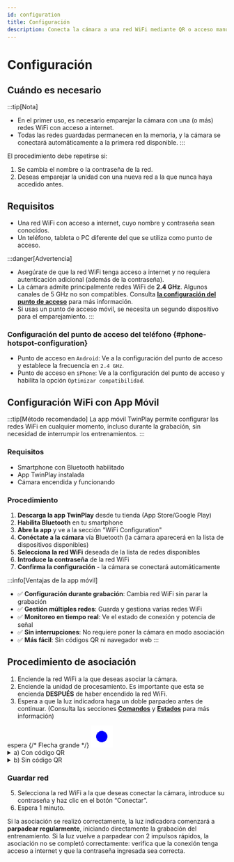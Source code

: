 ```yaml
---
id: configuration
title: Configuración
description: Conecta la cámara a una red WiFi mediante QR o acceso manual.
---
```


# Configuración

## Cuándo es necesario
:::tip[Nota]
- En el primer uso, es necesario emparejar la cámara con una (o más) redes WiFi con acceso a internet.
- Todas las redes guardadas permanecen en la memoria, y la cámara se conectará automáticamente a la primera red disponible.
:::

El procedimiento debe repetirse si:

1. Se cambia el nombre o la contraseña de la red.
2. Deseas emparejar la unidad con una nueva red a la que nunca haya accedido antes.

## Requisitos

- Una red WiFi con acceso a internet, cuyo nombre y contraseña sean conocidos.
- Un teléfono, tableta o PC diferente del que se utiliza como punto de acceso.

:::danger[Advertencia]
- Asegúrate de que la red WiFi tenga acceso a internet y no requiera autenticación adicional (además de la contraseña).
- La cámara admite principalmente redes WiFi de **2.4 GHz**. Algunos canales de 5 GHz no son compatibles. Consulta [**la configuración del punto de acceso**](#phone-hotspot-configuration) para más información.
- Si usas un punto de acceso móvil, se necesita un segundo dispositivo para el emparejamiento.
:::

### Configuración del punto de acceso del teléfono {#phone-hotspot-configuration}
- Punto de acceso en `Android`: Ve a la configuración del punto de acceso y establece la frecuencia en `2.4 GHz`.
- Punto de acceso en `iPhone`: Ve a la configuración del punto de acceso y habilita la opción `Optimizar compatibilidad`.

## Configuración WiFi con App Móvil

:::tip[Método recomendado]
La app móvil TwinPlay permite configurar las redes WiFi en cualquier momento, incluso durante la grabación, sin necesidad de interrumpir los entrenamientos.
:::

### Requisitos
- Smartphone con Bluetooth habilitado  
- App TwinPlay instalada
- Cámara encendida y funcionando

### Procedimiento
1. **Descarga la app TwinPlay** desde tu tienda (App Store/Google Play)
2. **Habilita Bluetooth** en tu smartphone
3. **Abre la app** y ve a la sección "WiFi Configuration"
4. **Conéctate a la cámara** vía Bluetooth (la cámara aparecerá en la lista de dispositivos disponibles)
5. **Selecciona la red WiFi** deseada de la lista de redes disponibles
6. **Introduce la contraseña** de la red WiFi
7. **Confirma la configuración** - la cámara se conectará automáticamente

:::info[Ventajas de la app móvil]
- ✅ **Configuración durante grabación**: Cambia red WiFi sin parar la grabación
- ✅ **Gestión múltiples redes**: Guarda y gestiona varias redes WiFi 
- ✅ **Monitoreo en tiempo real**: Ve el estado de conexión y potencia de señal
- ✅ **Sin interrupciones**: No requiere poner la cámara en modo asociación
- ✅ **Más fácil**: Sin códigos QR ni navegador web
:::

## Procedimiento de asociación

1. Enciende la red WiFi a la que deseas asociar la cámara.
2. Enciende la unidad de procesamiento. Es importante que esta se encienda **DESPUÉS** de haber encendido la red WiFi.
3. Espera a que la luz indicadora haga un doble parpadeo antes de continuar.
   (Consulta las secciones [**Comandos**](before-starting#comandos) y [**Estados**](before-starting#estados) para más información)
<div style={{ display: 'flex', alignItems: 'center', justifyContent: 'center' }}>
  <span style={{ fontSize: '20px'}}>espera</span> {/* Flecha grande */}
  <img src="/img/blink2_400ms_50_1000ms.gif" alt="doble_parpadeo" style={{ width: '80px' }} />
</div>

<details>
  <summary>a) Con código QR</summary>
  
1. Escanea el primer código QR para conectarte a la red TwinPlay.

   <img src="/img/QR_wifi.png" alt="qr_wifi" width="150" />

2. Escanea el segundo código QR para ser redirigido a la página de configuración de TwinPlay.

   <img src="/img/QR_link.png" alt="qr_link" width="150" />
</details>

<details>
  <summary>b) Sin código QR</summary>

```
Red: TwinPlay
Contraseña: TwinPlayCamera
```

1. Conéctate a la red.

2. Abre el navegador (Chrome, Safari, etc.) y ve a la página **http://192.168.4.1:5000**, donde se abrirá la página de configuración de TwinPlay.
</details>

### Guardar red

5. Selecciona la red WiFi a la que deseas conectar la cámara, introduce su contraseña y haz clic en el botón “Conectar”.
6. Espera 1 minuto.

Si la asociación se realizó correctamente, la luz indicadora comenzará a **parpadear regularmente**, iniciando directamente la grabación del entrenamiento. Si la luz vuelve a parpadear con 2 impulsos rápidos, la asociación no se completó correctamente: verifica que la conexión tenga acceso a internet y que la contraseña ingresada sea correcta.